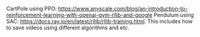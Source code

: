 CartPole using PPO: <https://www.anyscale.com/blog/an-introduction-to-reinforcement-learning-with-openai-gym-rllib-and-google>
Pendulum using SAC: <https://docs.ray.io/en/latest/rllib/rllib-training.html>. This includes how to save videos using different algorithms and etc.


